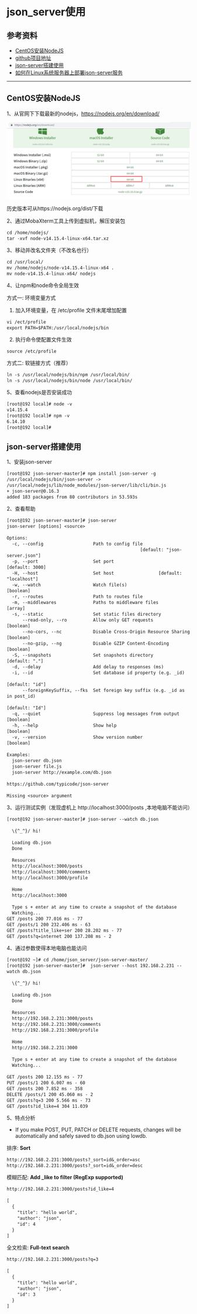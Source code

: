 # json_server使用

## 参考资料

* [CentOS安装NodeJS](https://www.cnblogs.com/zhi-leaf/p/10979629.html)
* [github项目地址](https://github.com/typicode/json-server)
* [json-server搭建使用](https://www.cnblogs.com/xiaomili/p/7859969.html)
* [如何在Linux系统服务器上部署json-server服务](https://www.cqidc.cc/news/content/436.html)

---

## CentOS安装NodeJS

1、从官网下下载最新的nodejs，https://nodejs.org/en/download/

![1](./images/json-server/下载图.PNG)

历史版本可从https://nodejs.org/dist/下载

2、通过MobaXterm工具上传到虚拟机，解压安装包

```
cd /home/nodejs/
tar -xvf node-v14.15.4-linux-x64.tar.xz
```

3、移动并改名文件夹（不改名也行）

```
cd /usr/local/
mv /home/nodejs/node-v14.15.4-linux-x64 .
mv node-v14.15.4-linux-x64/ nodejs
```

4、让npm和node命令全局生效

方式一: 环境变量方式

1. 加入环境变量，在 /etc/profile 文件末尾增加配置
```
vi /ect/profile
export PATH=$PATH:/usr/local/nodejs/bin
```
2. 执行命令使配置文件生效
```
source /etc/profile
```
方式二: 软链接方式（推荐）
```
ln -s /usr/local/nodejs/bin/npm /usr/local/bin/
ln -s /usr/local/nodejs/bin/node /usr/local/bin/
```

5、查看nodejs是否安装成功

```
[root@192 local]# node -v
v14.15.4
[root@192 local]# npm -v
6.14.10
[root@192 local]#

```


## json-server搭建使用

1、安装json-server

```
[root@192 json-server-master]# npm install json-server -g
/usr/local/nodejs/bin/json-server -> /usr/local/nodejs/lib/node_modules/json-server/lib/cli/bin.js
+ json-server@0.16.3
added 183 packages from 80 contributors in 53.593s
```

2、查看帮助

```
[root@192 json-server-master]# json-server
json-server [options] <source>

Options:
  -c, --config                   Path to config file
                                                   [default: "json-server.json"]
  -p, --port                     Set port                        [default: 3000]
  -H, --host                     Set host                 [default: "localhost"]
  -w, --watch                    Watch file(s)                         [boolean]
  -r, --routes                   Path to routes file
  -m, --middlewares              Paths to middleware files               [array]
  -s, --static                   Set static files directory
      --read-only, --ro          Allow only GET requests               [boolean]
      --no-cors, --nc            Disable Cross-Origin Resource Sharing [boolean]
      --no-gzip, --ng            Disable GZIP Content-Encoding         [boolean]
  -S, --snapshots                Set snapshots directory          [default: "."]
  -d, --delay                    Add delay to responses (ms)
  -i, --id                       Set database id property (e.g. _id)
                                                                 [default: "id"]
      --foreignKeySuffix, --fks  Set foreign key suffix (e.g. _id as in post_id)
                                                                 [default: "Id"]
  -q, --quiet                    Suppress log messages from output     [boolean]
  -h, --help                     Show help                             [boolean]
  -v, --version                  Show version number                   [boolean]

Examples:
  json-server db.json
  json-server file.js
  json-server http://example.com/db.json

https://github.com/typicode/json-server

Missing <source> argument
```

3、运行测试实例（发现虚机上 http://localhost:3000/posts ,本地电脑不能访问）

```
[root@192 json-server-master]# json-server --watch db.json

  \{^_^}/ hi!

  Loading db.json
  Done

  Resources
  http://localhost:3000/posts
  http://localhost:3000/comments
  http://localhost:3000/profile

  Home
  http://localhost:3000

  Type s + enter at any time to create a snapshot of the database
  Watching...
GET /posts 200 77.016 ms - 77
GET /posts/1 200 232.406 ms - 63
GET /posts?title_like+ser 200 28.202 ms - 77
GET /posts?q=internet 200 137.208 ms - 2
```

4、通过参数使得本地电脑也能访问
```
[root@192 ~]# cd /home/json_server/json-server-master/
[root@192 json-server-master]#  json-server --host 192.168.2.231 --watch db.json

  \{^_^}/ hi!

  Loading db.json
  Done

  Resources
  http://192.168.2.231:3000/posts
  http://192.168.2.231:3000/comments
  http://192.168.2.231:3000/profile

  Home
  http://192.168.2.231:3000

  Type s + enter at any time to create a snapshot of the database
  Watching...

GET /posts 200 12.155 ms - 77
PUT /posts/1 200 6.007 ms - 60
GET /posts 200 7.852 ms - 358
DELETE /posts/1 200 45.060 ms - 2
GET /posts?q=3 200 5.566 ms - 73
GET /posts?id_like=4 304 11.039 

```

5、特点分析

* If you make POST, PUT, PATCH or DELETE requests, changes will be automatically and safely saved to db.json using lowdb.

排序: **Sort**

```
http://192.168.2.231:3000/posts?_sort=id&_order=asc
http://192.168.2.231:3000/posts?_sort=id&_order=desc
```

模糊匹配: **Add _like to filter (RegExp supported)**

```
http://192.168.2.231:3000/posts?id_like=4

[
  {
    "title": "hello world",
    "author": "json",
    "id": 4
  }
]
```

全文检索: **Full-text search**

```
http://192.168.2.231:3000/posts?q=3

[
  {
    "title": "hello world",
    "author": "json",
    "id": 3
  }
]
```


